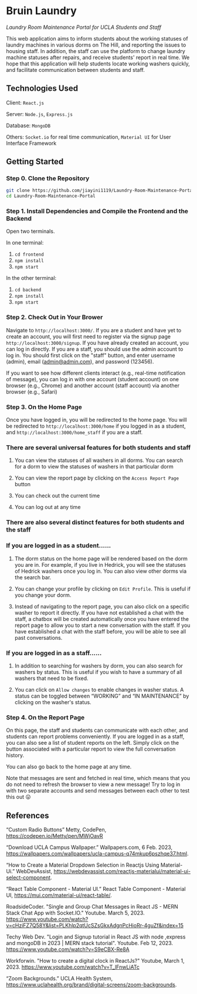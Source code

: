 # Bruin Laundry
_Laundry Room Maintenance Portal for UCLA Students and Staff_

This web application aims to inform students about the working statuses of laundry machines in various dorms on The Hill, and reporting the issues to housing staff. In addition, the staff can use the platform to change laundry machine statuses after repairs, and receive students' report in real time. We hope that this application will help students locate working washers quickly, and facilitate communication between students and staff. 

## Technologies Used
Client: ```React.js```

Server: ```Node.js```, ```Express.js```

Database: ```MongoDB```

Others: ```Socket.io``` for real time communication, ```Material UI``` for User Interface Framework

## Getting Started

### Step 0. Clone the Repository
```bash
git clone https://github.com/jiayini1119/Laundry-Room-Maintenance-Portal.git
cd Laundry-Room-Maintenance-Portal
```

### Step 1. Install Dependencies and Compile the Frontend and the Backend

Open two terminals.

In one terminal:
1. ```cd frontend```
2. ```npm install```
3. ```npm start```

In the other terminal:
1. ```cd backend```
2. ```npm install```
3. ```npm start```

### Step 2. Check Out in Your Brower
Navigate to ```http://localhost:3000/```. 
If you are a student and have yet to create an account, you will first need to register via the signup page ```http://localhost:3000/signup```. If you have already created an account, you can log in directly. 
If you are a staff, you should use the admin account to log in. You should first click on the "staff" button, and enter username (admin), email (admin@admin.com), and password (123456).

If you want to see how different clients interact (e.g., real-time notification of message), you can log in with one account (student account) on one browser (e.g., Chrome) and another account (staff account) via another browser (e.g., Safari)

### Step 3. On the Home Page
Once you have logged in, you will be redirected to the home page. You will be redirected to ```http://localhost:3000/home``` if you logged in as a student, and ```http://localhost:3000/home_staff``` if you are a staff. 

### There are several universal features for both students and staff
1. You can view the statuses of all washers in all dorms. You can search for a dorm to view the statuses of washers in that particular dorm

2. You can view the report page by clicking on the ```Access Report Page``` button

3. You can check out the current time

4. You can log out at any time

### There are also several distinct features for both students and the staff
### If you are logged in as a student......
1. The dorm status on the home page will be rendered based on the dorm you are in. For example, if you live in Hedrick, you will see the statuses of Hedrick washers once you log in. You can also view other dorms via the search bar.

2. You can change your profile by clicking on ```Edit Profile```. This is useful if you change your dorm.

3. Instead of navigating to the report page, you can also click on a specific washer to report it directly. If you have not established a chat with the staff, a chatbox will be created automatically once you have entered the report page to allow you to start a new conversation with the staff. If you have established a chat with the staff before, you will be able to see all past conversations.

### If you are logged in as a staff......
1. In addition to searching for washers by dorm, you can also search for washers by status. This is useful if you wish to have a summary of all washers that need to be fixed. 

2. You can click on ```Allow changes``` to enable changes in washer status. A status can be toggled between “WORKING” and “IN MAINTENANCE” by clicking on the washer's status.

### Step 4. On the Report Page
On this page, the staff and students can communicate with each other, and students can report problems conveniently. If you are logged in as a staff, you can also see a list of student reports on the left. Simply click on the button associated with a particular report to view the full conversation history.

You can also go back to the home page at any time. 

Note that messages are sent and fetched in real time, which means that you do not need to refresh the browser to view a new message! Try to log in with two separate accounts and send messages between each other to test this out 😛

## References
“Custom Radio Buttons” Metty, CodePen, https://codepen.io/Metty/pen/MWjOavR

“Download UCLA Campus Wallpaper.” Wallpapers.com, 6 Feb. 2023, https://wallpapers.com/wallpapers/ucla-campus-q74mkup6pszhqe37.html.

“How to Create a Material Dropdown Selection in Reactjs Using Material-Ui.” WebDevAssist, https://webdevassist.com/reactjs-materialui/material-ui-select-component.

“React Table Component - Material UI.” React Table Component - Material UI, https://mui.com/material-ui/react-table/.

RoadsideCoder. "Single and Group Chat Messages in React JS - MERN Stack Chat App with Socket.IO." Youtube. March 5, 2023. https://www.youtube.com/watch?v=cHziFZ7Q58Y&list=PLKhlp2qtUcSZsGkxAdgnPcHioRr-4guZf&index=15

Techy Web Dev. "Login and Signup tutorial in React JS with node ,express and mongoDB in 2023 | MERN stack tutorial". Youtube. Feb 12, 2023. https://www.youtube.com/watch?v=S9eCBX-Re8A

Workforwin. "How to create a digital clock in ReactJs?" Youtube, March 1, 2023. https://www.youtube.com/watch?v=T_lFnwLiATc

“Zoom Backgrounds.” UCLA Health System, https://www.uclahealth.org/brand/digital-screens/zoom-backgrounds.
